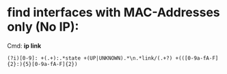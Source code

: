 # find interfaces with MAC-Addresses only (No IP):

Cmd: **ip link**
```
(?i)[0-9]: +(.+):.*state +(UP|UNKNOWN).*\n.*link/(.+?) +(([0-9a-fA-F]{2}:){5}[0-9a-fA-F]{2})
```
